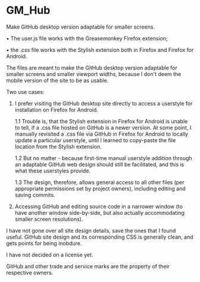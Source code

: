# GM_Hub
Make GitHub desktop version adaptable for smaller screens.

• The user.js file works with the Greasemonkey Firefox extension;

• the .css file works with the Stylish extension both in Firefox and Firefox for Android.

The files are meant to make the GitHub desktop version adaptable for smaller screens and smaller viewport widths, because I don't deem the mobile version of the site to be as usable.

Two use cases:

1. I prefer visiting the GitHub desktop site directly to access a userstyle for installation on Firefox for Android.

   1.1 Trouble is, that the Stylish extension in Firefox for Android is unable to tell, if a .css file hosted on GitHub is a newer version. At some point, I manually revisited a .css file via GitHub in Firefox for Android to locally update a particular userstyle, until I learned to copy-paste the file location from the Stylish extension.
   
   1.2 But no matter - because first-time manual userstyle addition through an adaptable GitHub web design should still be facilitated, and this is what these userstyles provide.
   
   1.3 The design, therefore, allows general access to all other files (per appropriate permissions set by project owners), including editing and saving commits.
   
2. Accessing GitHub and editing source code in a narrower window (to have another window side-by-side, but also actually accommodating smaller screen resolutions).

I have not gone over all site design details, save the ones that I found useful. GitHub site design and its corresponding CSS is generally clean, and gets points for being inobdure.

I have not decided on a license yet.

GitHub and other trade and service marks are the property of their respective owners.
